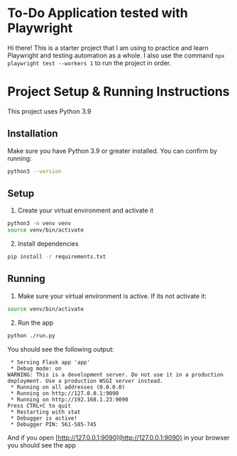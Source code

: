 # To-Do Application tested with Playwright

Hi there! This is a starter project that I am using to practice and learn Playwright and testing automation as a whole. I also use the command `npx playwright test --workers 1` to run the project in order.

# Project Setup & Running Instructions

This project uses Python 3.9
## Installation

Make sure you have Python 3.9 or greater installed. You can confirm by running:

```bash
python3 --version
```

## Setup

1. Create your virtual environment and activate it
```bash
python3 -m venv venv
source venv/bin/activate
```
2. Install dependencies
```bash
pip install -r requirements.txt 
```

## Running
1. Make sure your virtual environment is active. If its not activate it:
```bash
source venv/bin/activate 
```
2. Run the app
```bash
python ./run.py
```

You should see the following output:
```
 * Serving Flask app 'app'
 * Debug mode: on
WARNING: This is a development server. Do not use it in a production deployment. Use a production WSGI server instead.
 * Running on all addresses (0.0.0.0)
 * Running on http://127.0.0.1:9090
 * Running on http://192.168.1.23:9090
Press CTRL+C to quit
 * Restarting with stat
 * Debugger is active!
 * Debugger PIN: 561-585-745
```

And if you open [http://127.0.0.1:9090](http://127.0.0.1:9090) in your browser you should see the app
